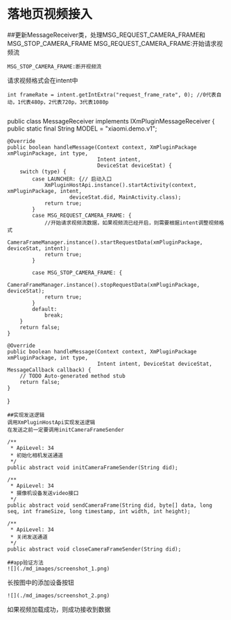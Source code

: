 # 落地页视频接入

##更新MessageReceiver类，处理MSG_REQUEST_CAMERA_FRAME和MSG_STOP_CAMERA_FRAME
MSG_REQUEST_CAMERA_FRAME:开始请求视频流
```
MSG_STOP_CAMERA_FRAME:断开视频流
```
请求视频格式会在intent中
```
int frameRate = intent.getIntExtra("request_frame_rate", 0); //0代表自动，1代表480p，2代表720p，3代表1080p


```
public class MessageReceiver implements IXmPluginMessageReceiver {
    public static final String MODEL = "xiaomi.demo.v1";

    @Override
    public boolean handleMessage(Context context, XmPluginPackage xmPluginPackage, int type,
                                 Intent intent,
                                 DeviceStat deviceStat) {
        switch (type) {
            case LAUNCHER: {// 启动入口
                XmPluginHostApi.instance().startActivity(context, xmPluginPackage, intent,
                        deviceStat.did, MainActivity.class);
                return true;
            }
            case MSG_REQUEST_CAMERA_FRAME: {
                //开始请求视频流数据，如果视频流已经开启，则需要根据intent调整视频格式
                CameraFrameManager.instance().startRequestData(xmPluginPackage, deviceStat, intent);
                return true;
            }

            case MSG_STOP_CAMERA_FRAME: {
                CameraFrameManager.instance().stopRequestData(xmPluginPackage, deviceStat);
                return true;
            }
            default:
                break;
        }
        return false;
    }

    @Override
    public boolean handleMessage(Context context, XmPluginPackage xmPluginPackage, int type,
                                 Intent intent, DeviceStat deviceStat, MessageCallback callback) {
        // TODO Auto-generated method stub
        return false;
    }

}
```
##实现发送逻辑
调用XmPluginHostApi实现发送逻辑
在发送之前一定要调用initCameraFrameSender
```
    /**
     * ApiLevel: 34
     * 初始化相机发送通道
     */
    public abstract void initCameraFrameSender(String did);

    /**
     * ApiLevel: 34
     * 摄像机设备发送video接口
     */
    public abstract void sendCameraFrame(String did, byte[] data, long seq, int frameSize, long timestamp, int width, int height);

    /**
     * ApiLevel: 34
     * 关闭发送通道
     */
    public abstract void closeCameraFrameSender(String did);

```
##app验证方法
![](./md_images/screenshot_1.png)
```
长按图中的添加设备按钮
```
![](./md_images/screenshot_2.png)
```
如果视频加载成功，则成功接收到数据
